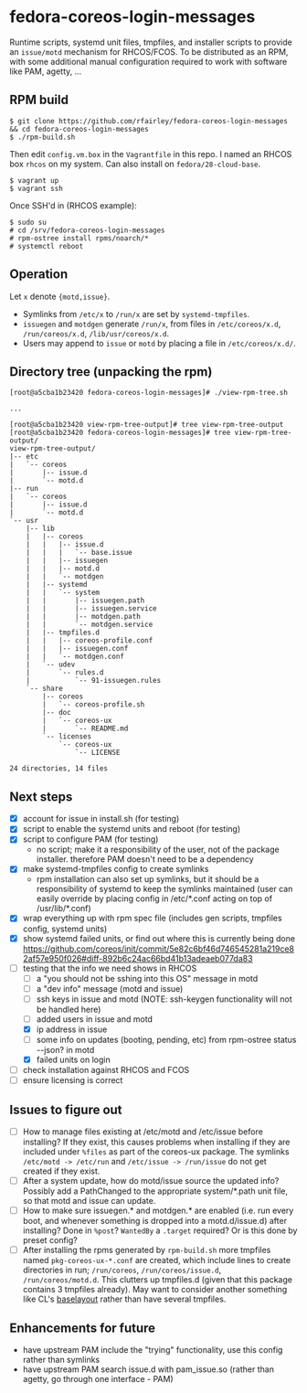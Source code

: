 # fedora-coreos-login-messages

Runtime scripts, systemd unit files, tmpfiles, and installer scripts to provide an `issue/motd` mechanism for RHCOS/FCOS. To be distributed as an RPM, with some additional manual configuration required to work with software like PAM, agetty, ...

## RPM build

```
$ git clone https://github.com/rfairley/fedora-coreos-login-messages && cd fedora-coreos-login-messages
$ ./rpm-build.sh
```

Then edit `config.vm.box` in the `Vagrantfile` in this repo. I named an RHCOS box `rhcos` on my system. Can also install on `fedora/28-cloud-base`.

```
$ vagrant up
$ vagrant ssh
```

Once SSH'd in (RHCOS example):

```
$ sudo su
# cd /srv/fedora-coreos-login-messages
# rpm-ostree install rpms/noarch/*
# systemctl reboot
```

## Operation

Let `x` denote `{motd,issue}`.

- Symlinks from `/etc/x` to `/run/x` are set by `systemd-tmpfiles`.
- `issuegen` and `motdgen` generate `/run/x`, from files in `/etc/coreos/x.d`, `/run/coreos/x.d`, `/lib/usr/coreos/x.d`.
- Users may append to `issue` or `motd` by placing a file in `/etc/coreos/x.d/`.

## Directory tree (unpacking the rpm)

```
[root@a5cba1b23420 fedora-coreos-login-messages]# ./view-rpm-tree.sh

...

[root@a5cba1b23420 view-rpm-tree-output]# tree view-rpm-tree-output
[root@a5cba1b23420 fedora-coreos-login-messages]# tree view-rpm-tree-output/
view-rpm-tree-output/
|-- etc
|   `-- coreos
|       |-- issue.d
|       `-- motd.d
|-- run
|   `-- coreos
|       |-- issue.d
|       `-- motd.d
`-- usr
    |-- lib
    |   |-- coreos
    |   |   |-- issue.d
    |   |   |   `-- base.issue
    |   |   |-- issuegen
    |   |   |-- motd.d
    |   |   `-- motdgen
    |   |-- systemd
    |   |   `-- system
    |   |       |-- issuegen.path
    |   |       |-- issuegen.service
    |   |       |-- motdgen.path
    |   |       `-- motdgen.service
    |   |-- tmpfiles.d
    |   |   |-- coreos-profile.conf
    |   |   |-- issuegen.conf
    |   |   `-- motdgen.conf
    |   `-- udev
    |       `-- rules.d
    |           `-- 91-issuegen.rules
    `-- share
        |-- coreos
        |   `-- coreos-profile.sh
        |-- doc
        |   `-- coreos-ux
        |       `-- README.md
        `-- licenses
            `-- coreos-ux
                `-- LICENSE

24 directories, 14 files
```

## Next steps
- [x] account for issue in install.sh (for testing)
- [x] script to enable the systemd units and reboot (for testing)
- [x] script to configure PAM (for testing)
    - no script; make it a responsibility of the user, not of the package installer. therefore PAM doesn't need to be a dependency
- [x] make systemd-tmpfiles config to create symlinks
    - rpm installation can also set up symlinks, but it should be a responsibility of systemd to keep the symlinks maintained (user can easily override by placing config in /etc/\*.conf acting on top of /usr/lib/\*.conf)
- [x] wrap everything up with rpm spec file (includes gen scripts, tmpfiles config, systemd units)
- [x] show systemd failed units, or find out where this is currently being done https://github.com/coreos/init/commit/5e82c6bf46d746545281a219ce82af57e950f026#diff-892b6c24ac66bd41b13adeaeb077da83
- [ ] testing that the info we need shows in RHCOS
  - [ ] a "you should not be sshing into this OS" message in motd
  - [ ] a "dev info" message (motd and issue)
  - [ ] ssh keys in issue and motd (NOTE: ssh-keygen functionality will not be handled here)
  - [ ] added users in issue and motd
  - [x] ip address in issue
  - [ ] some info  on updates (booting, pending, etc) from rpm-ostree status --json? in motd
  - [x] failed units on login
- [ ] check installation against RHCOS and FCOS
- [ ] ensure licensing is correct

## Issues to figure out

- [ ] How to manage files existing at /etc/motd and /etc/issue before installing? If they exist, this causes problems when installing if they are included under `%files` as part of the coreos-ux package. The symlinks `/etc/motd -> /etc/run` and `/etc/issue -> /run/issue` do not get created if they exist.
- [ ] After a system update, how do motd/issue source the updated info? Possibly add a PathChanged to the appropriate system/\*.path unit file, so that motd and issue can update.
- [ ] How to make sure issuegen.* and motdgen.* are enabled (i.e. run every boot, and whenever something is dropped into a motd.d/issue.d) after installing? Done in `%post`? `WantedBy` a `.target` required? Or is this done by preset config?
- [ ] After installing the rpms generated by `rpm-build.sh` more tmpfiles named `pkg-coreos-ux-*.conf` are
created, which include lines to create directories in run; `/run/coreos`, `/run/coreos/issue.d`, `/run/coreos/motd.d`. This clutters up tmpfiles.d (given that this package contains 3 tmpfiles already). May want to consider another something like CL's [baselayout](https://github.com/coreos/baselayout/blob/master/tmpfiles.d/baselayout.conf) rather than have several tmpfiles.

## Enhancements for future
- have upstream PAM include the "trying" functionality, use this config rather than symlinks
- have upstream PAM search issue.d with pam_issue.so (rather than agetty, go through one interface - PAM)
